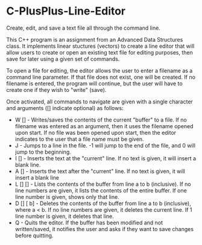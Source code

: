 # C-PlusPlus-Line-Editor
Create, edit, and save a text file all through the command line.

This C++ program is an assignment from an Advanced Data Structures class. It implements linear stuctures (vectors) to create a line editor that will allow users to create or open an existing text file for editing purposes, then save for later using a given set of commands.

To open a file for editing, the editor allows the user to enter a filename as a command line parameter. If that file does not exist, one will be created. If no filename is entered, the program will continue, but the user will have to create one if they wish to "write" (save).

Once activated, all commands to navigate are given with a single character and arguments ([] indicate optional) as follows:
- W [<filename>] - Writes/saves the contents of the current "buffer" to a file. If no filename was entered as an argument, then it uses the filename opened upon start. If no file was been opened upon start, then the editor indicates to the user that a file name must be given.
- J <line number> - Jumps to a line in the file. -1 will jump to the end of the file, and 0 will jump to the beginning.
- I [<some text>] - Inserts the text at the "current" line. If no text is given, it will insert a blank line.
- A [<some text>] - Inserts the text after the "current" line. If no text is given, it will insert a blank line
- L [<line number a>] [<line number b>] - Lists the contents of the buffer from line a to b (inclusive). If no line numbers are given, it lists the contents of the entire buffer. If one line number is given, shows only that line.
- D [<line number a>] [<line number> b] - Deletes the contents of the buffer from line a to b (inclusive), where a < b. If no line numbers are given, it deletes the current line. If 1 line number is given, it deletes that line.
- Q - Quits the editor. If the buffer has been modified and not written/saved, it notifies the user and asks if they want to save changes before quitting.

